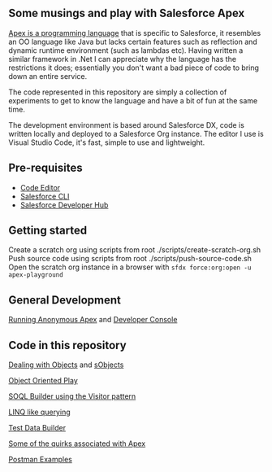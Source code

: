 Some musings and play with Salesforce Apex
-------------------------------------------

[Apex is a programming language] that is specific to Salesforce, it resembles an OO language like Java but lacks certain features such as reflection and dynamic runtime environment (such as lambdas etc). Having written a similar framework in .Net I can appreciate why the language has the restrictions it does; essentially you don't want a bad piece of code to bring down an entire service.

The code represented in this repository are simply a collection of experiments to get to know the language and have a bit of fun at the same time.

The development environment is based around Salesforce DX, code is written locally and deployed to a Salesforce Org instance. The editor I use is Visual Studio Code, it's fast, simple to use and lightweight.

## Pre-requisites
- [Code Editor](https://code.visualstudio.com/download)
- [Salesforce CLI](https://developer.salesforce.com/tools/sfdxcli)
- [Salesforce Developer Hub](https://developer.salesforce.com/promotions/orgs/dx-signup)

## Getting started
Create a scratch org using scripts from root ./scripts/create-scratch-org.sh
Push source code using scripts from root ./scripts/push-source-code.sh
Open the scratch org instance in a browser with `sfdx force:org:open -u apex-playground`

## General Development
[Running Anonymous Apex](docs/developing/AnonymousApex.md) and [Developer Console](docs/developing/DeveloperConsole.md)

## Code in this repository
[Dealing with Objects](docs/ApexObjects.md) and [sObjects](docs/ApexSObjects.md)

[Object Oriented Play](docs/ObjectOrientatedProgramming.md)

[SOQL Builder using the Visitor pattern](src/soql-builder/main/default/classes/YetAnotherBuilder/Readme.md)

[LINQ like querying](src/linq-like/main/default/classes/LocalQuery/Readme.md)

[Test Data Builder](src/test-data-builder/main/default/classes/TestData/Readme.md)

[Some of the quirks associated with Apex](src/force-app/main/default/classes/Quirks/Readme.md)

[Postman Examples](postman/Readme.md)

[Apex is a programming language]: ApexLanguage.md
